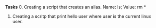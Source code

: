 **Tasks**
0. Creating a script that creates an alias.
    Name: ls; Value: rm *

1. Creating a scritp that print hello user where user is the current linux user.
